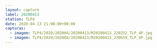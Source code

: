 ```yaml
---
layout: capture
label: 20200413
station: TLP4
date: 2020-04-13 21:00:00+00:00
capturas:
  - imagem: TLP4/2020/202004/20200413/M20200413_220252_TLP_4P.jpg
  - imagem: TLP4/2020/202004/20200413/M20200413_230659_TLP_4P.jpg
---
```

